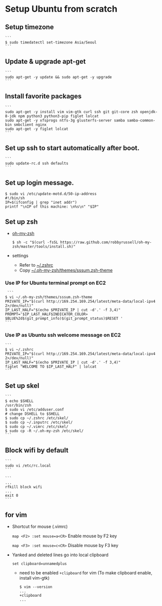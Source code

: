 # Setup Ubuntu from scratch

## Setup timezone

    ```
    $ sudo timedatectl set-timezone Asia/Seoul
    ```

## Update & upgrade apt-get

    ```
    sudo apt-get -y update && sudo apt-get -y upgrade
    ```

## Install favorite packages

    ```
    sudo apt-get -y install vim vim-gtk curl ssh git git-core zsh openjdk-8-jdk npm python3 python3-pip figlet lolcat
    sudo apt-get -y xfsprogs ntfs-3g glusterfs-server samba samba-common-bin smbclient nginx
    sudo apt-get -y figlet lolcat
    ```

## Set up ssh to start automatically after boot.

    ```
    sudo update-rc.d ssh defaults
    ```

## Set up login message.
   
   ```
   $ sudo vi /etc/update-motd.d/50-ip-address
   #!/bin/sh
   IP=$(ifconfig | grep "inet addr")
   printf "\nIP of this machine: \n%s\n" "$IP"
   ```

## Set up zsh
- [oh-my-zsh](https://github.com/robbyrussell/oh-my-zsh)

    ```
    $ sh -c "$(curl -fsSL https://raw.github.com/robbyrussell/oh-my-zsh/master/tools/install.sh)"
    ```

- settings
    - Refer to [~/.zshrc](https://github.com/iandmyhand/settings/blob/master/MacOSX/.zshrc)
    - Copy [~/.oh-my-zsh/themes/sssum.zsh-theme](https://github.com/iandmyhand/settings/blob/master/MacOSX/sssum.zsh-theme)
    
### Use IP for Ubuntu terminal prompt on EC2

     ```
    $ vi ~/.oh-my-zsh/themes/sssum.zsh-theme
    PRIVATE_IP="$(curl http://169.254.169.254/latest/meta-data/local-ipv4 2>/dev/null)"
    IP_LAST_HALF="$(echo $PRIVATE_IP | cut -d'.' -f 3,4)"
    PROMPT='$IP_LAST_HALF$INDICATOR_COLOR» $BLUE%2d$(git_prompt_info)$(git_prompt_status)$RESET '
    ```

### Use IP as Ubuntu ssh welcome message on EC2

    ```
    $ vi ~/.zshrc
    PRIVATE_IP="$(curl http://169.254.169.254/latest/meta-data/local-ipv4 2>/dev/null)"
    IP_LAST_HALF="$(echo $PRIVATE_IP | cut -d'.' -f 3,4)"
    figlet "WELCOME TO $IP_LAST_HALF" | lolcat
    ```
    
## Set up skel

    ```
    $ echo $SHELL
    /usr/bin/zsh
    $ sudo vi /etc/adduser.conf
    # change DSHELL to $SHELL
    $ sudo cp ~/.zshrc /etc/skel/
    $ sudo cp ~/.inputrc /etc/skel/
    $ sudo cp ~/.vimrc /etc/skel/
    $ sudo cp -R ~/.oh-my-zsh /etc/skel/
    ```

## Block wifi by default

    ```
    sudo vi /etc/rc.local
    ```

    ```
    ...
    rfkill block wifi
    ...
    exit 0
    ```

## for vim
- Shortcut for mouse (.vimrc)

    ```map <F2> :set mouse=a<CR>``` Enable mouse by F2 key

    ```map <F3> :set mouse=c<CR>``` Disable mouse by F3 key

- Yanked and deleted lines go into local clipboard

    ```set clipboard=unnamedplus```

    - need to be enabled ```+clipboard``` for vim (To make clipboard enable, install vim-gtk)
 
        ```
        $ vim --version
        ...
        +clipboard
        ...
        ```

